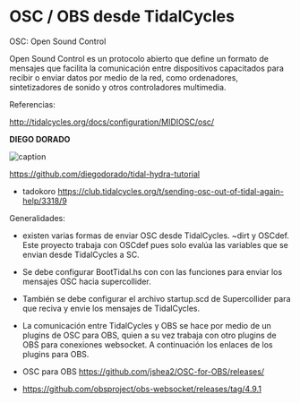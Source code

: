 # OSC / OBS desde TidalCycles

OSC: Open Sound Control

Open Sound Control es un protocolo abierto que define un formato de mensajes que facilita la comunicación entre dispositivos capacitados para recibir o enviar datos por medio de la red, como ordenadores, sintetizadores de sonido y otros controladores multimedia.

Referencias:

http://tidalcycles.org/docs/configuration/MIDIOSC/osc/

 **DIEGO DORADO**

![caption](https://www.youtube.com/watch?v=t6KZ03Wp66M)

https://github.com/diegodorado/tidal-hydra-tutorial
- tadokoro https://club.tidalcycles.org/t/sending-osc-out-of-tidal-again-help/3318/9

Generalidades:

- existen varias formas de enviar OSC desde TidalCycles. ~dirt y OSCdef. Este proyecto trabaja con OSCdef pues solo evalúa las variables que se envian desde TidalCycles a SC.

- Se debe configurar BootTidal.hs con con las funciones para enviar los mensajes OSC hacia supercollider.

- También se debe configurar el archivo startup.scd de Supercollider para que reciva y envie los mensajes de TidalCycles.

- La comunicación entre TidalCycles y OBS se hace por medio de un plugins de OSC para OBS, quien a su vez trabaja con otro plugins de OBS para conexiones websocket. A continuación los enlaces de los plugins para OBS.

- OSC para OBS https://github.com/jshea2/OSC-for-OBS/releases/
- https://github.com/obsproject/obs-websocket/releases/tag/4.9.1
